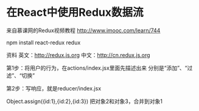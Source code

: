 # 在React中使用Redux数据流

来自慕课网的Redux视频教程
http://www.imooc.com/learn/744

npm install react-redux redux

资料
英文：http://redux.js.org
中文：http://cn.redux.js.org


第1步：将用户的行为，在actions/index.jsx里面先描述出来
    分别是“添加”、“过滤”、“切换”

第2步：写响应，就是reducer/index.jsx

Object.assign({id:1},{id:2},{id:3})
把对象2和对象3，合并到对象1














